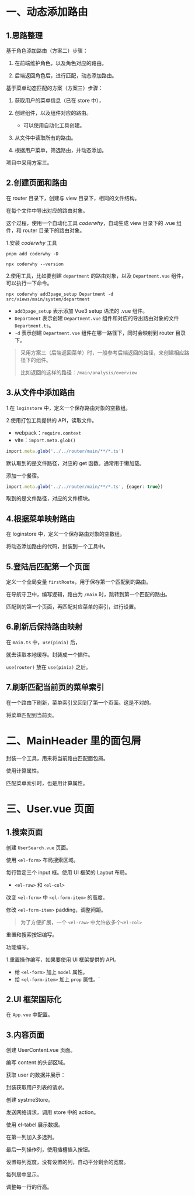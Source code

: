# 一、动态添加路由

## 1.思路整理

基于角色添加路由（方案二）步骤：

1. 在前端维护角色，以及角色对应的路由。

2. 后端返回角色后，进行匹配，动态添加路由。

基于菜单动态匹配的方案（方案三）步骤：

1. 获取用户的菜单信息（已在 store 中），

2. 创建组件，以及组件对应的路由。
   - 可以使用自动化工具创建。

3. 从文件中读取所有的路由。

4. 根据用户菜单，筛选路由，并动态添加。

项目中采用方案三。

## 2.创建页面和路由

在 router 目录下，创建与 view 目录下，相同的文件结构。

在每个文件中导出对应的路由对象。

这个过程，使用一个自动化工具 *coderwhy*，自动生成 view 目录下的 .vue 组件，和 router 目录下的路由对象。

1.安装 *coderwhy* 工具

```shell
pnpm add coderwhy -D

npx coderwhy --version
```

2.使用工具，比如要创建 `department` 的路由对象，以及 `Department.vue` 组件，可以执行一下命令。

```shell
npx coderwhy add3page_setup Department -d src/views/main/system/department
```


- `add3page_setup` 表示添加 Vue3 setup 语法的 .vue 组件。
- `Department` 表示创建 `Department.vue` 组件和对应的导出路由对象的文件 `Department.ts`。
- `-d` 表示创建 `Department.vue` 组件在哪一路径下，同时会映射到 router 目录下。

> 采用方案三（后端返回菜单）时，一般参考后端返回的路径，来创建相应路径下的组件。
>
> 比如返回的这样的路径：`/main/analysis/overview`

## 3.从文件中添加路由

1.在 `loginstore` 中，定义一个保存路由对象的空数组。

2.使用打包工具提供的 API，读取文件。

- webpack：`require.context`
- vite：`import.meta.glob()`

```typescript
import.meta.glob('../../router/main/**/*.ts')
```

默认取到的是文件路径，对应的 get 函数。通常用于懒加载。

添加一个餐宿。

```typescript
import.meta.glob('../../router/main/**/*.ts', {eager: true})
```

取到的是文件路径，对应的文件模块。



## 4.根据菜单映射路由

在 loginstore 中，定义一个保存路由对象的空数组。

将动态添加路由的代码，封装到一个工具中。



## 5.登陆后匹配第一个页面

定义一个全局变量 `firstRoute`，用于保存第一个匹配到的路由。

在导航守卫中，编写逻辑，路由为 `/main` 时，跳转到第一个匹配的路由。

匹配到的第一个页面，再匹配对应菜单的索引，进行设置。



## 6.刷新后保持路由映射

在 `main.ts` 中，`use(pinia)` 后，

就去读取本地缓存。封装成一个插件。

`use(router)` 放在 `use(pinia)` 之后。



## 7.刷新匹配当前页的菜单索引

在一个路由下刷新，菜单索引又回到了第一个页面。这是不对的。

将菜单匹配到当前页。



# 二、MainHeader 里的面包屑

封装一个工具，用来将当前路由匹配面包屑。

使用计算属性。

匹配菜单索引时，也是用计算属性。

# 三、User.vue 页面

## 1.搜索页面

创建 `UserSearch.vue` 页面。

使用 `<el-form>` 布局搜索区域。

每行暂定三个 input 框。使用 UI 框架的 Layout 布局。

- `<el-raw>` 和 `<el-col>`

改变 `<el-form>` 中 `<el-form-item>` 的高度。

修改 `<el-form-item>`  padding，调整间距。

> 为了方便扩展，一个 `<el-raw>` 中允许放多个`<el-col>`



重置和搜索按钮编写。

功能编写。

1.重置操作编写，如果要使用 UI 框架提供的 API。

- 给 `<el-form>` 加上 `model` 属性。
- 给 `<el-form-item>` 加上 `prop` 属性。`



## 2.UI 框架国际化

在 `App.vue` 中配置。



## 3.内容页面

创建 UserContent.vue 页面。

编写 content 的头部区域。



获取 user 的数据并展示：

封装获取用户列表的请求。

创建 systmeStore。

发送网络请求，调用 store 中的 action。



使用 el-tabel 展示数据。

在第一列加入多选列。

最后一列操作列，使用插槽插入按钮。

设置每列宽度，没有设置的列，自动平分剩余的宽度。

每列居中显示。

调整每一行的行高。

